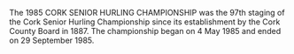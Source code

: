 The 1985 CORK SENIOR HURLING CHAMPIONSHIP was the 97th staging of the Cork Senior Hurling Championship since its establishment by the Cork County Board in 1887. The championship began on 4 May 1985 and ended on 29 September 1985.
